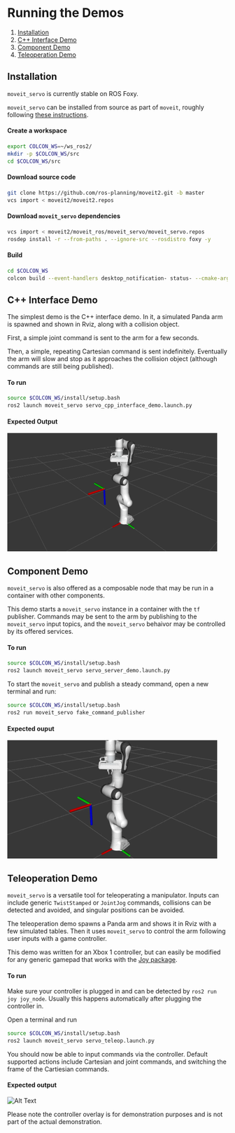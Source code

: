 # Running the Demos
1) [Installation](#Installation)
2) [C++ Interface Demo](#C++-Interface-Demo)
3) [Component Demo](#Component-Demo)
4) [Teleoperation Demo](#Teleoperation-Demo)


## Installation
`moveit_servo` is currently stable on ROS Foxy.

`moveit_servo` can be installed from source as part of `moveit`, roughly following [these instructions](https://moveit.ros.org/install-moveit2/source/).

#### Create a workspace
```bash
export COLCON_WS=~/ws_ros2/
mkdir -p $COLCON_WS/src
cd $COLCON_WS/src
```

#### Download source code
```bash
git clone https://github.com/ros-planning/moveit2.git -b master
vcs import < moveit2/moveit2.repos
```

#### Download `moveit_servo` dependencies
```bash
vcs import < moveit2/moveit_ros/moveit_servo/moveit_servo.repos
rosdep install -r --from-paths . --ignore-src --rosdistro foxy -y
```

#### Build
```bash
cd $COLCON_WS
colcon build --event-handlers desktop_notification- status- --cmake-args -DCMAKE_BUILD_TYPE=Release
```

## C++ Interface Demo
The simplest demo is the C++ interface demo. In it, a simulated Panda arm is spawned and shown in Rviz, along with a collision object. 

First, a simple joint command is sent to the arm for a few seconds.

Then, a simple, repeating Cartesian command is sent indefinitely. Eventually the arm will slow and stop as it approaches the collision object (although commands are still being published).

#### To run
```bash
source $COLCON_WS/install/setup.bash
ros2 launch moveit_servo servo_cpp_interface_demo.launch.py
```

#### Expected Output
![Alt Text](https://github.com/AdamPettinger/moveit2/blob/pr-rebase_on_foxy/moveit_ros/moveit_servo/doc/Images/C%2B%2B_Interface_Demo.gif)

## Component Demo
`moveit_servo` is also offered as a composable node that may be run in a container with other components. 

This demo starts a `moveit_servo` instance in a container with the `tf` publisher. Commands may be sent to the arm by publishing to the `moveit_servo` input topics, and the `moveit_servo` behaivor may be controlled by its offered services.

#### To run
```bash
source $COLCON_WS/install/setup.bash
ros2 launch moveit_servo servo_server_demo.launch.py
```

To start the `moveit_servo` and publish a steady command, open a new terminal and run:
```bash
source $COLCON_WS/install/setup.bash
ros2 run moveit_servo fake_command_publisher
```

#### Expected ouput
![Alt Text](https://github.com/AdamPettinger/moveit2/blob/pr-rebase_on_foxy/moveit_ros/moveit_servo/doc/Images/Servo_Component_Demo.gif)

## Teleoperation Demo
`moveit_servo` is a versatile tool for teleoperating a manipulator. Inputs can include generic `TwistStamped` or `JointJog` commands, collisions can be detected and avoided, and singular positions can be avoided. 

The teleoperation demo spawns a Panda arm and shows it in Rviz with a few simulated tables. Then it uses `moveit_servo` to control the arm following user inputs with a game controller. 

This demo was written for an Xbox 1 controller, but can easily be modified for any generic gamepad that works with the [Joy package](https://index.ros.org/p/joy/#foxy). 

#### To run
Make sure your controller is plugged in and can be detected by `ros2 run joy joy_node`. Usually this happens automatically after plugging the controller in.

Open a terminal and run
```bash
source $COLCON_WS/install/setup.bash
ros2 launch moveit_servo servo_teleop.launch.py
```
You should now be able to input commands via the controller. Default supported actions include Cartesian and joint commands, and switching the frame of the Cartiesian commands.

#### Expected output
![Alt Text](https://github.com/AdamPettinger/moveit2/blob/pr-rebase_on_foxy/moveit_ros/moveit_servo/doc/Images/Servo_Teleop_Demo.gif)

Please note the controller overlay is for demonstration purposes and is not part of the actual demonstration.